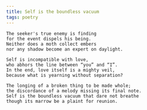 ```yaml
---
title: Self is the boundless vacuum
tags: poetry
---
```


    The seeker's true enemy is finding
    for the event dispels his being.
    Neither does a moth collect embers
    nor any shadow become an expert on daylight.

    Self is incompatible with love,
    who abhors the line between “you” and “I”.
    In the end, love itself is a mighty veil,
    because what is yearning without separation?

    The longing of a broken thing to be made whole;
    the discordance of a melody missing its final note.
    Self is the boundless vacuum that dare not breathe
    though its marrow be a plaint for reunion.
